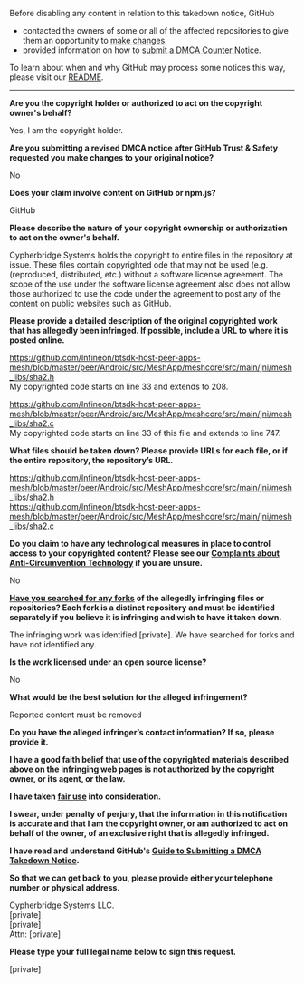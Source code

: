 Before disabling any content in relation to this takedown notice, GitHub
- contacted the owners of some or all of the affected repositories to give them an opportunity to [make changes](https://docs.github.com/en/github/site-policy/dmca-takedown-policy#a-how-does-this-actually-work).
- provided information on how to [submit a DMCA Counter Notice](https://docs.github.com/en/articles/guide-to-submitting-a-dmca-counter-notice).

To learn about when and why GitHub may process some notices this way, please visit our [README](https://github.com/github/dmca/blob/master/README.md#anatomy-of-a-takedown-notice).

---

**Are you the copyright holder or authorized to act on the copyright owner's behalf?**

Yes, I am the copyright holder.

**Are you submitting a revised DMCA notice after GitHub Trust & Safety requested you make changes to your original notice?**

No

**Does your claim involve content on GitHub or npm.js?**

GitHub

**Please describe the nature of your copyright ownership or authorization to act on the owner's behalf.**

Cypherbridge Systems holds the copyright to entire files in the repository at issue. These files contain copyrighted ode that may not be used (e.g. (reproduced, distributed, etc.) without a software license agreement. The scope of the use under the software license agreement also does not allow those authorized to use the code under the agreement to post any of the content on public websites such as GitHub.

**Please provide a detailed description of the original copyrighted work that has allegedly been infringed. If possible, include a URL to where it is posted online.**

https://github.com/Infineon/btsdk-host-peer-apps-mesh/blob/master/peer/Android/src/MeshApp/meshcore/src/main/jni/mesh_libs/sha2.h  
My copyrighted code starts on line 33 and extends to 208.

https://github.com/Infineon/btsdk-host-peer-apps-mesh/blob/master/peer/Android/src/MeshApp/meshcore/src/main/jni/mesh_libs/sha2.c  
My copyrighted code starts on line 33 of this file and extends to line 747.

**What files should be taken down? Please provide URLs for each file, or if the entire repository, the repository’s URL.**

https://github.com/Infineon/btsdk-host-peer-apps-mesh/blob/master/peer/Android/src/MeshApp/meshcore/src/main/jni/mesh_libs/sha2.h  
https://github.com/Infineon/btsdk-host-peer-apps-mesh/blob/master/peer/Android/src/MeshApp/meshcore/src/main/jni/mesh_libs/sha2.c

**Do you claim to have any technological measures in place to control access to your copyrighted content? Please see our <a href="https://docs.github.com/articles/guide-to-submitting-a-dmca-takedown-notice#complaints-about-anti-circumvention-technology">Complaints about Anti-Circumvention Technology</a> if you are unsure.**

No

**<a href="https://docs.github.com/articles/dmca-takedown-policy#b-what-about-forks-or-whats-a-fork">Have you searched for any forks</a> of the allegedly infringing files or repositories? Each fork is a distinct repository and must be identified separately if you believe it is infringing and wish to have it taken down.**

The infringing work was identified [private]. We have searched for forks and have not identified any.

**Is the work licensed under an open source license?**

No

**What would be the best solution for the alleged infringement?**

Reported content must be removed

**Do you have the alleged infringer’s contact information? If so, please provide it.**

**I have a good faith belief that use of the copyrighted materials described above on the infringing web pages is not authorized by the copyright owner, or its agent, or the law.**

**I have taken <a href="https://www.lumendatabase.org/topics/22">fair use</a> into consideration.**

**I swear, under penalty of perjury, that the information in this notification is accurate and that I am the copyright owner, or am authorized to act on behalf of the owner, of an exclusive right that is allegedly infringed.**

**I have read and understand GitHub's <a href="https://docs.github.com/articles/guide-to-submitting-a-dmca-takedown-notice/">Guide to Submitting a DMCA Takedown Notice</a>.**

**So that we can get back to you, please provide either your telephone number or physical address.**

Cypherbridge Systems LLC.  
[private]  
[private]  
Attn: [private]

**Please type your full legal name below to sign this request.**

[private]
